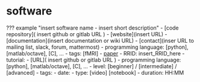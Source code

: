 # software

??? example "insert software name - insert short description"
    - [code repository]( insert github or gitlab URL )
    - [website](insert URL)
    - [documentation](insert documentation or wiki URL)
    - [contact](inser URL to mailing list, slack, forum, mattermost)
    - programming language: [python], [matlab/octave], [C], ...
    - tags: [fMRI]
    - [paper](https://doi.org/insert_paper_DOI_here)
    - RRID: insert_RRID_here
    - tutorial:
        - [URL]( insert github or gitlab URL )
        - programming language: [python], [matlab/octave], [C], ...
        - level: [beginner] / [intermediate] / [advanced]
        - tags:
        - date:
        - type: [video] [notebook]
        - duration: HH:MM
